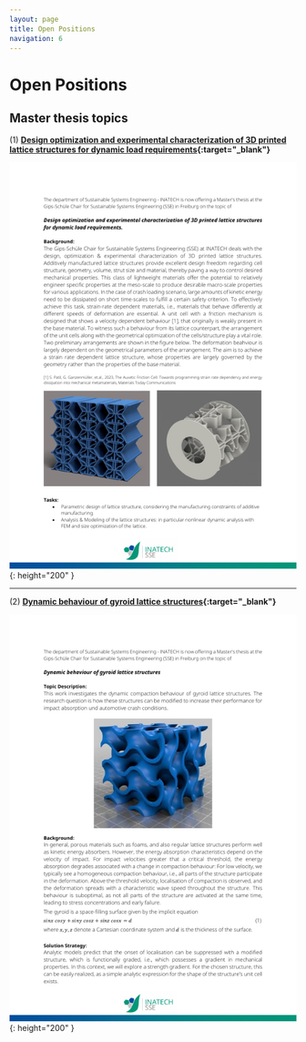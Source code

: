 ```yaml
---
layout: page
title: Open Positions
navigation: 6
---
```


# Open Positions


 
## Master thesis topics


(1) **[Design optimization and experimental characterization of 3D printed lattice structures for dynamic load requirements](/pdfs/INATECH_SSE_MastersThesis_AFC.pdf){:target="_blank"}**

![pdf preview](/pdfs/INATECH_SSE_MastersThesis_AFC-1.png){: height="200" }

___

(2) **[Dynamic behaviour of gyroid lattice structures](/pdfs/INATECH_SSE_MastersThesis_Gyroid.pdf){:target="_blank"}**

![pdf preview](/pdfs/INATECH_SSE_MastersThesis_Gyroid-1.png){: height="200" }




